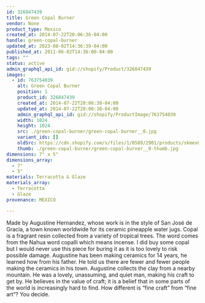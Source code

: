 ```yaml
---
id: 326847439
title: Green Copal Burner
vendor: None
product_type: Mexico
created_at: 2014-07-22T20:06:36-04:00
handle: green-copal-burner
updated_at: 2023-08-02T14:36:39-04:00
published_at: 2011-06-02T14:36:00-04:00
tags: ""
status: active
admin_graphql_api_id: gid://shopify/Product/326847439
images:
  - id: 763754039
    alt: Green Copal Burner
    position: 1
    product_id: 326847439
    created_at: 2014-07-22T20:06:38-04:00
    updated_at: 2014-07-22T20:06:38-04:00
    admin_graphql_api_id: gid://shopify/ProductImage/763754039
    width: 1024
    height: 1024
    src: ./green-copal-burner/green-copal-burner__0.jpg
    variant_ids: []
    oldSrc: https://cdn.shopify.com/s/files/1/0589/2901/products/skmex0061.tif.jpeg?v=1406073998
    thumb: ./green-copal-burner/green-copal-burner__0-thumb.jpg
dimensions: 7" x 5"
dimensions_array:
  - 7"
  - 5"
materials: Terracotta & Glaze
materials_array:
  - Terracotta
  - Glaze
provenance: MEXICO

---
```


Made by Augustine Hernandez, whose work is in the style of San José de Gracia, a town known worldwide for its ceramic pineapple water jugs. Copal is a fragrant resin collected from a variety of tropical trees. The word comes from the Nahua word copalli which means incense. I did buy some copal but I would never use this piece for buring it as it is too lovely to risk possible damage. Augustine has been making ceramics for 14 years, he learned how from his father. He told us there are fewer and fewer people making the ceramics in his town. Augustine collects the clay from a nearby mountain. He was a lovely, unassuming, and quiet man, making his craft to get by. He believes in the value of craft; it is a belief that in some parts of the world is increasingly hard to find. How different is “fine craft” from “fine art”? You decide.